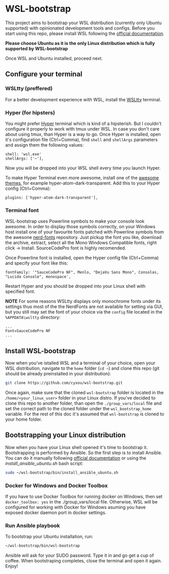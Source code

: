 # WSL-bootstrap

This project aims to bootstrap your WSL distribution (currently only Ubuntu supported)
with opinionated development tools and configs.
Before you start using this repo, please install WSL following the
[official documentation](https://docs.microsoft.com/en-us/windows/wsl/install-win10#for-anniversary-update-and-creators-update-install-using-lxrun).

__Please choose Ubuntu as it is the only Linux distribution which is fully supported
by WSL-bootstrap__

Once WSL and Ubuntu installed, proceed next.

## Configure your terminal

### WSLtty (preffered)
For a better development experience with WSL, install the [WSLtty](https://github.com/mintty/wsltty/releases)
terminal.

### Hyper (for hipsters)
You might prefer [Hyper](https://hyper.is) terminal which is kind of a hipsterish.
But I couldn't configure it properly to work with tmux under WSL.  In case you don't
care about using tmux, than Hyper is a way to go. Once Hyper is installed, open it's
configuration file (Ctrl+Comma), find `shell` and `shellArgs` parameters and assign
them the following values:

```
shell: 'wsl.exe'
shellArgs: ['~'],
```

Now you will be dropped into your WSL shell every time you launch Hyper.

To make Hyper Terminal even more awesome, install one of the
[awesome themes](https://github.com/bnb/awesome-hyper#themes), for example
hyper-atom-dark-transparent. Add this to your Hyper config (Ctrl+Comma):

```
plugins: ['hyper-atom-dark-transparent'],
```

### Terminal font

WSL-bootstrap uses Powerline symbols to make your console look awesome. In order to
display those symbols correctly, on your Windows host install one of your favourite
fonts patched with Powerline symbols from the awesone
[nerd-fonts](https://github.com/ryanoasis/nerd-fonts/releases) repository.
Just pickup the font you like, download the archive, extract, select all the Mono
Windows Compatible fonts, right click -> Install. SourceCodePro font is highly recomended.

Once Powerline font is installed, open the Hyper config file (Ctrl+Comma) and
specify your font like this:

```
fontFamily: '"SauceCodePro NF", Menlo, "DejaVu Sans Mono", Consolas, "Lucida Console", monospace',
```

Restart Hyper and you should be dropped into your Linux shell with specified font.

__NOTE__ For some reasons WSLtty displays only monochrome fonts under its settings
thus most of the the NerdFonts are not available for setting via GUI, but you still
may set the font of your choice via the `config` file located in the `%APPDATA\wsltty`
directory:

```
...
Font=SauceCodePro NF
...
```

## Install WSL-bootstrap

Now when you've istalled WSL and a terminal of your choice, open your WSL
distribution, navigate to the `home` folder (`cd ~`) and clone this repo (git
should be already preinstalled in your distribution):

```sh
git clone https://github.com/cyxou/wsl-bootstrap.git
```

Once again, make sure that the cloned `wsl-bootstrap` folder is located in the
`/home/<your_linux_user>` folder in your Linux distro. If you've decided to clone
this repo to another folder, than open the `./group_vars/local` file and set the 
correct path to the cloned folder under the `wsl_bootstrap_home` variable. For
the rest of this doc it's assumed that `wsl-bootstrap` is cloned to your home
folder.

## Bootstrapping your Linux distribution

Now when you have your Linux shell opened it's time to bootstrap it.
Bootstrapping is performed by Ansible. So the first step is to install Ansible.
You can do it manually following
[official documentation](http://docs.ansible.com/ansible/latest/intro_installation.html#latest-releases-via-apt-ubuntu)
or using the *install_ansible_ubuntu.sh* bash script:

```sh
sudo ~/wsl-bootstrap/bin/install_ansible_ubuntu.sh
```

### Docker for Windows and Docker Toolbox

If you have to use Docker Toolbox for running docker on Windows, then set
`docker_toolbox: yes` in the ./group_vars/local file. Otherwise, WSL will be
configured for working with Docker for Windows asuming you have exposed docker
daemon port in docker settings.

### Run Ansible playbook

To bootstrap your Ubuntu installation, run:

```sh
~/wsl-bootstrap/bin/wsl-bootstrap
```

Ansible will ask for your SUDO password. Type it in and go get a cup of coffee.
When bootstraping completes, close the terminal and open it again. Enjoy!
